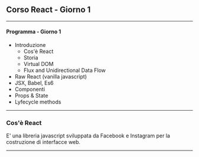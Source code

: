 ## Corso React - Giorno 1

---

#### Programma - Giorno 1

* Introduzione
  * Cos'è React
  * Storia
  * Virtual DOM
  * Flux and Unidirectional Data Flow
* Raw React (vanilla javascript)
* JSX, Babel, Es6
* Componenti
* Props & State
* Lyfecycle methods

---

### Cos'è React

E' una libreria javascript sviluppata da Facebook e Instagram per la costruzione di interfacce web.

---

